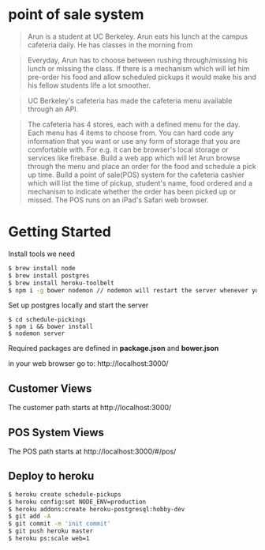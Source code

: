 point of sale system
===

> Arun is a student at UC Berkeley. Arun eats his lunch at the campus cafeteria daily. He has classes in the morning from

> Everyday, Arun has to choose between rushing through/missing his lunch or missing the class. If there is a mechanism which will let him pre-order his food and allow scheduled pickups it would make his and his fellow students life a lot smoother.

> UC Berkeley's cafeteria has made the cafeteria menu available through an API.

> The cafeteria has 4 stores, each with a defined menu for the day. Each menu has 4 items to choose from. 
You can hard code any information that you want or use any form of storage that you are comfortable with. For e.g. it can be browser's local  storage or services like firebase. 
Build a web app which will let Arun browse through the menu and place an order for the food and schedule a pick up time.
Build a point of sale(POS) system for the cafeteria cashier which will list the time of pickup, student's name, food ordered and a mechanism to indicate whether the order has been picked up or missed. The POS runs on an iPad's Safari web browser.

# Getting Started

Install tools we need
```sh
$ brew install node
$ brew install postgres
$ brew install heroku-toolbelt
$ npm i -g bower nodemon // nodemon will restart the server whenever you make server side changes
```

Set up postgres locally and start the server
```
$ cd schedule-pickings
$ npm i && bower install
$ nodemon server
```

Required packages are defined in **package.json** and **bower.json**

in your web browser go to:
    http://localhost:3000/

## Customer Views

The customer path starts at http://localhost:3000/

## POS System Views

The POS path starts at http://localhost:3000/#/pos/

## Deploy to heroku

```sh
$ heroku create schedule-pickups
$ heroku config:set NODE_ENV=production
$ heroku addons:create heroku-postgresql:hobby-dev
$ git add -A
$ git commit -m 'init commit'
$ git push heroku master
$ heroku ps:scale web=1
```